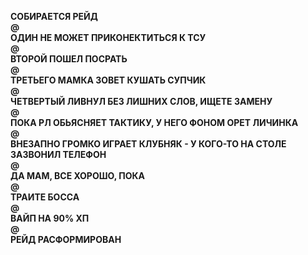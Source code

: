 **СОБИРАЕТСЯ РЕЙД  
@  
ОДИН НЕ МОЖЕТ ПРИКОНЕКТИТЬСЯ К ТСУ  
@  
ВТОРОЙ ПОШЕЛ ПОСРАТЬ  
@  
ТРЕТЬЕГО МАМКА ЗОВЕТ КУШАТЬ СУПЧИК  
@  
ЧЕТВЕРТЫЙ ЛИВНУЛ БЕЗ ЛИШНИХ СЛОВ, ИЩЕТЕ ЗАМЕНУ  
@  
ПОКА РЛ ОБЬЯСНЯЕТ ТАКТИКУ, У НЕГО ФОНОМ ОРЕТ ЛИЧИНКА  
@  
ВНЕЗАПНО ГРОМКО ИГРАЕТ КЛУБНЯК - У КОГО-ТО НА СТОЛЕ ЗАЗВОНИЛ ТЕЛЕФОН  
@  
ДА МАМ, ВСЕ ХОРОШО, ПОКА  
@  
ТРАИТЕ БОССА  
@  
ВАЙП НА 90% ХП  
@  
РЕЙД РАСФОРМИРОВАН**